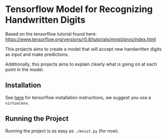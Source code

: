 # Tensorflow Model for Recognizing Handwritten Digits

Based on the tensorflow tutorial found here: https://www.tensorflow.org/versions/r0.8/tutorials/mnist/pros/index.html

This projects aims to create a model that will accept new handwritten digits as input and make predictions.

Additionally, this projects aims to explain clearly what is going on at each point in the model.

## Installation
See [here](https://www.tensorflow.org/versions/r0.8/get_started/os_setup.html#virtualenv-installation) for tensorflow installation instructions, we suggest you use a `virtualenv`.

## Running the Project
Running the project is as easy as `./mnist.py` (for now).

